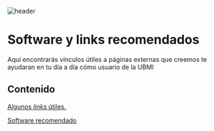 
![header](/Tutoriales-IFC/assets/header.png)

# Software y links recomendados

Aquí encontrarás vínculos útiles a páginas externas que creemos te ayudaran en tu día a día cómo usuario de la UBMI

## Contenido

[ Algunos *links* útiles.](https://ubmi-ifc.github.io/Tutoriales-IFC/software/links_utiles)

[ Software recomendado](https://ubmi-ifc.github.io/Tutoriales-IFC/software/software_util)
